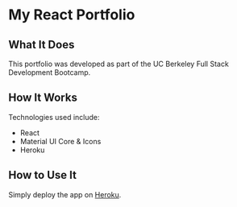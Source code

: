 # My React Portfolio

## What It Does
This portfolio was developed as part of the UC Berkeley Full Stack Development Bootcamp.

## How It Works
Technologies used include: 

* React
* Material UI Core & Icons
* Heroku

## How to Use It
Simply deploy the app on <a href="https://tranquil-fortress-65157.herokuapp.com/">Heroku</a>.